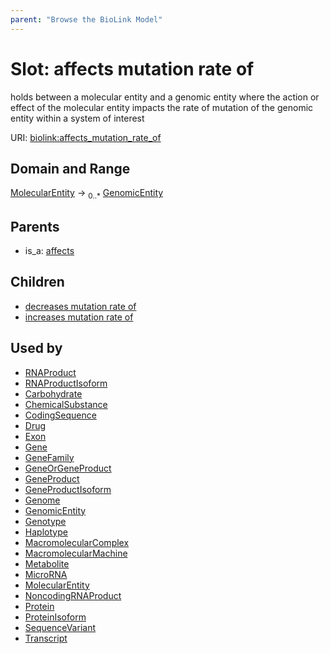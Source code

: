 ```yaml
---
parent: "Browse the BioLink Model"
---
```



# Slot: affects mutation rate of


holds between a molecular entity and a genomic entity where the action or effect of the molecular entity impacts the rate of mutation of the genomic entity within a system of interest

URI: [biolink:affects_mutation_rate_of](https://w3id.org/biolink/vocab/affects_mutation_rate_of)

## Domain and Range

[MolecularEntity](MolecularEntity.md) ->  <sub>0..*</sub> [GenomicEntity](GenomicEntity.md)

## Parents

 *  is_a: [affects](affects.md)

## Children

 *  [decreases mutation rate of](decreases_mutation_rate_of.md)
 *  [increases mutation rate of](increases_mutation_rate_of.md)

## Used by

 * [RNAProduct](RNAProduct.md)
 * [RNAProductIsoform](RNAProductIsoform.md)
 * [Carbohydrate](Carbohydrate.md)
 * [ChemicalSubstance](ChemicalSubstance.md)
 * [CodingSequence](CodingSequence.md)
 * [Drug](Drug.md)
 * [Exon](Exon.md)
 * [Gene](Gene.md)
 * [GeneFamily](GeneFamily.md)
 * [GeneOrGeneProduct](GeneOrGeneProduct.md)
 * [GeneProduct](GeneProduct.md)
 * [GeneProductIsoform](GeneProductIsoform.md)
 * [Genome](Genome.md)
 * [GenomicEntity](GenomicEntity.md)
 * [Genotype](Genotype.md)
 * [Haplotype](Haplotype.md)
 * [MacromolecularComplex](MacromolecularComplex.md)
 * [MacromolecularMachine](MacromolecularMachine.md)
 * [Metabolite](Metabolite.md)
 * [MicroRNA](MicroRNA.md)
 * [MolecularEntity](MolecularEntity.md)
 * [NoncodingRNAProduct](NoncodingRNAProduct.md)
 * [Protein](Protein.md)
 * [ProteinIsoform](ProteinIsoform.md)
 * [SequenceVariant](SequenceVariant.md)
 * [Transcript](Transcript.md)
